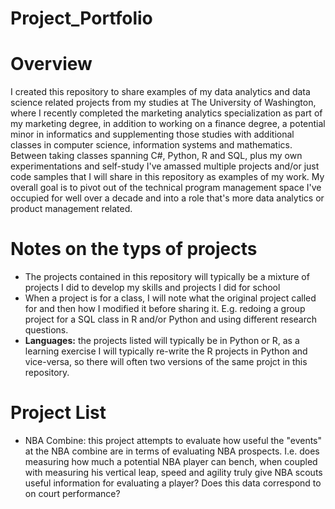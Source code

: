 # Project_Portfolio

# Overview

I created this repository to share examples of my data analytics and data science related projects from my studies at The University of Washington, where I recently completed the marketing analytics specialization as part of my marketing degree, in addition to working on a finance degree, a potential minor in informatics and supplementing those studies with additional classes in computer science, information systems and mathematics. Between taking classes spanning C#, Python, R and SQL, plus my own experimentations and self-study I've amassed multiple projects and/or just code samples that I will share in this repository as examples of my work. My overall goal is to pivot out of the technical program management space I've occupied for well over a decade and into a role that's more data analytics or product management related.


# Notes on the typs of projects

* The projects contained in this repository will typically be a mixture of projects I did to develop my skills and projects I did for school
* When a project is for a class, I will note what the original project called for and then how I modified it before sharing it. E.g. redoing a group project for a SQL class in R and/or Python and using different research questions.
* **Languages:** the projects listed will typically be in Python or R, as a learning exercise I will typically re-write the R projects in Python and vice-versa, so there will often two versions of the same projct in this repository.  


# Project List

* NBA Combine: this project attempts to evaluate how useful the "events" at the NBA combine are in terms of evaluating NBA prospects. I.e. does measuring how much a potential NBA player can bench, when coupled with measuring his vertical leap, speed and agility truly give NBA scouts useful information for evaluating a player? Does this data correspond to on court performance? 